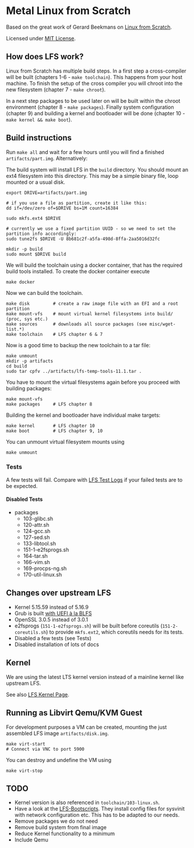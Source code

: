 Metal Linux from Scratch
========================

Based on the great work of Gerard Beekmans on [Linux from Scratch](https://www.linuxfromscratch.org/).

Licensed under [MIT License](LICENSE).

How does LFS work?
------------------

Linux from Scratch has multiple build steps. In a first step a cross-compiler will be built (chapters 1-6 - `make toolchain`). This happens from your host machine. To finish the setup of the cross compiler you will chroot into the new filesystem (chapter 7 - `make chroot`).

In a next step packages to be used later on will be built within the chroot environment (chapter 8 - `make packages`). Finally system configuration (chapter 9) and building a kernel and bootloader will be done (chapter 10 - `make kernel && make boot`).


Build instructions
------------------

Run `make all` and wait for a few hours until you will find a finished `artifacts/part.img`. Alternatively:

The build system will install LFS in the `build` directory. You should mount an ext4 filesystem into this directory. This may be a simple binary file, loop mounted or a usual disk.

    export DRIVE=artifacts/part.img
    
    # if you use a file as partition, create it like this:
    dd if=/dev/zero of=$DRIVE bs=1M count=16384

    sudo mkfs.ext4 $DRIVE

    # currently we use a fixed partition UUID - so we need to set the partition info accordingly:
    sudo tune2fs $DRIVE -U 8b681c2f-a5fa-498d-8ffa-2aa5016d32fc

    mkdir -p build
    sudo mount $DRIVE build

We will build the toolchain using a docker container, that has the required build tools installed. To create the docker container execute

    make docker


Now we can build the toolchain.

    make disk         # create a raw image file with an EFI and a root partition
    make mount-vfs    # mount virtual kernel filesystems into build/ (proc, sys etc.)
    make sources      # downloads all source packages (see misc/wget-list.*)
    make toolchain    # LFS chapter 6 & 7

Now is a good time to backup the new toolchain to a tar file:

    make unmount
    mkdir -p artifacts
    cd build
    sudo tar cpfv ../artifacts/lfs-temp-tools-11.1.tar .


You have to mount the virtual filesystems again before you proceed with building packages:

    make mount-vfs
    make packages     # LFS chapter 8


Building the kernel and bootloader have individual make targets:

    make kernel       # LFS chapter 10
    make boot         # LFS chapter 9, 10


You can unmount virtual filesystem mounts using

    make unmount


### Tests

A few tests will fail. Compare with [LFS Test Logs](https://www.linuxfromscratch.org/lfs/build-logs/11.1/Xeon-E5-1650v3/test-logs/) if your failed tests are to be expected.

#### Disabled Tests

* packages
  * 103-glibc.sh
  * 120-attr.sh
  * 124-gcc.sh
  * 127-sed.sh
  * 133-libtool.sh
  * 151-1-e2fsprogs.sh
  * 164-tar.sh
  * 166-vim.sh
  * 169-procps-ng.sh
  * 170-util-linux.sh


Changes over upstream LFS
-------------------------

* Kernel 5.15.59 instead of 5.16.9
* Grub is built [with UEFI à la BLFS](https://www.linuxfromscratch.org/blfs/view/stable/postlfs/grub-efi.html)
* OpenSSL 3.0.5 instead of 3.0.1
* e2fsprogs (`151-1-e2fsprogs.sh`) will be built before coreutils (`151-2-coreutils.sh`) to provide `mkfs.ext2`, which coreutils needs for its tests.
* Disabled a few tests (see Tests)
* Disabled installation of lots of docs


Kernel
------

We are using the latest LTS kernel version instead of a mainline kernel like upstream LFS.

See also [LFS Kernel Page](https://www.linuxfromscratch.org/lfs/view/stable/chapter10/kernel.html).


Running as Libvirt Qemu/KVM Guest
---------------------------------

For development purposes a VM can be created, mounting the just assembled LFS image `artifacts/disk.img`.

    make virt-start
    # Connect via VNC to port 5900


You can destroy and undefine the VM using

    make virt-stop

TODO
----

* Kernel version is also referenced in `toolchain/103-linux.sh`.
* Have a look at the [LFS-Bootscripts](https://www.linuxfromscratch.org/lfs/view/stable/chapter09/bootscripts.html). They install config files for sysvinit with network configuration etc. This has to be adapted to our needs.
* Remove packages we do not need
* Remove build system from final image
* Reduce Kernel functionality to a minimum
* Include Qemu

